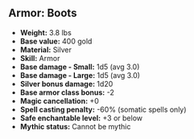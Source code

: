 ## Armor: Boots

- **Weight:** 3.8 lbs
- **Base value:** 400 gold
- **Material:** Silver
- **Skill:** Armor
- **Base damage - Small:** 1d5 (avg 3.0)
- **Base damage - Large:** 1d5 (avg 3.0)
- **Silver bonus damage:** 1d20
- **Base armor class bonus:** -2
- **Magic cancellation:** +0
- **Spell casting penalty:** -60% (somatic spells only)
- **Safe enchantable level:** +3 or below
- **Mythic status:** Cannot be mythic
